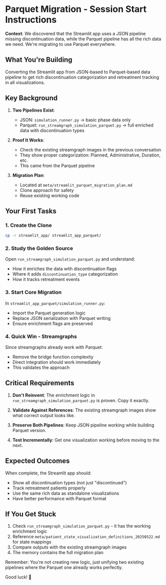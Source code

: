 # Parquet Migration - Session Start Instructions

**Context**: We discovered that the Streamlit app uses a JSON pipeline missing discontinuation data, while the Parquet pipeline has all the rich data we need. We're migrating to use Parquet everywhere.

## What You're Building

Converting the Streamlit app from JSON-based to Parquet-based data pipeline to get rich discontinuation categorization and retreatment tracking in all visualizations.

## Key Background

1. **Two Pipelines Exist**:
   - JSON: `simulation_runner.py` → basic phase data only
   - Parquet: `run_streamgraph_simulation_parquet.py` → full enriched data with discontinuation types

2. **Proof It Works**: 
   - Check the existing streamgraph images in the previous conversation
   - They show proper categorization: Planned, Administrative, Duration, etc.
   - This came from the Parquet pipeline

3. **Migration Plan**: 
   - Located at `meta/streamlit_parquet_migration_plan.md`
   - Clone approach for safety
   - Reuse existing working code

## Your First Tasks

### 1. Create the Clone
```bash
cp -r streamlit_app/ streamlit_app_parquet/
```

### 2. Study the Golden Source
Open `run_streamgraph_simulation_parquet.py` and understand:
- How it enriches the data with discontinuation flags
- Where it adds `discontinuation_type` categorization
- How it tracks retreatment events

### 3. Start Core Migration
In `streamlit_app_parquet/simulation_runner.py`:
- Import the Parquet generation logic
- Replace JSON serialization with Parquet writing
- Ensure enrichment flags are preserved

### 4. Quick Win - Streamgraphs
Since streamgraphs already work with Parquet:
- Remove the bridge function complexity
- Direct integration should work immediately
- This validates the approach

## Critical Requirements

1. **Don't Reinvent**: The enrichment logic in `run_streamgraph_simulation_parquet.py` is proven. Copy it exactly.

2. **Validate Against References**: The existing streamgraph images show what correct output looks like.

3. **Preserve Both Pipelines**: Keep JSON pipeline working while building Parquet version.

4. **Test Incrementally**: Get one visualization working before moving to the next.

## Expected Outcomes

When complete, the Streamlit app should:
- Show all discontinuation types (not just "discontinued")
- Track retreatment patients properly
- Use the same rich data as standalone visualizations
- Have better performance with Parquet format

## If You Get Stuck

1. Check `run_streamgraph_simulation_parquet.py` - it has the working enrichment logic
2. Reference `meta/patient_state_visualization_definitions_20250522.md` for state mappings
3. Compare outputs with the existing streamgraph images
4. The memory contains the full migration plan

Remember: You're not creating new logic, just unifying two existing pipelines where the Parquet one already works perfectly.

Good luck! 🚀
